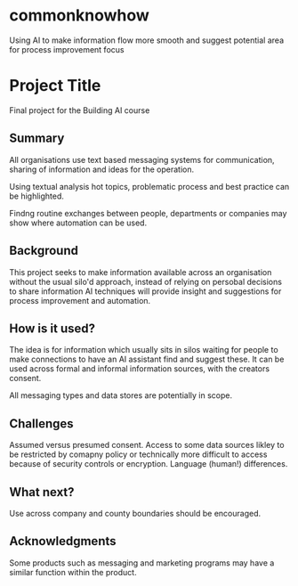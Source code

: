 # commonknowhow
Using AI to make information flow more smooth and suggest potential area for process improvement focus



# Project Title

Final project for the Building AI course

## Summary

All organisations use text based messaging systems for communication, sharing of information and ideas for the 
operation.

Using textual analysis hot topics, problematic process and best practice can be highlighted.

Findng routine exchanges between people, departments or companies may show where automation can be used.


## Background

This project seeks to make information available across an organisation without the usual silo'd approach, instead of relying on persobal decisions to share information AI techniques will provide insight and suggestions for process improvement and automation.


## How is it used?

The idea is for information which usually sits in silos waiting for people to make connections to have an AI assistant find and suggest these.
It can be used across formal and informal information sources, with the creators consent.

All messaging types and data stores are potentially in scope.

## Challenges

Assumed versus presumed consent.  Access to some data sources likley to be restricted by comapny policy or technically more difficult to access because of security controls or encryption.  Language (human!) differences.

## What next?

Use across company and county boundaries should be encouraged.


## Acknowledgments

Some products such as messaging and marketing programs may have a similar function within the product.
